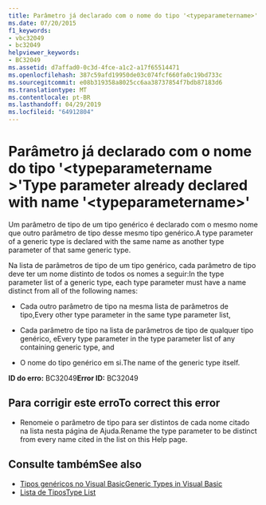 ```yaml
---
title: Parâmetro já declarado com o nome do tipo '<typeparametername>'
ms.date: 07/20/2015
f1_keywords:
- vbc32049
- bc32049
helpviewer_keywords:
- BC32049
ms.assetid: d7affad0-0c3d-4fce-a1c2-a17f65514471
ms.openlocfilehash: 387c59afd19950de03c074fcf660fa0c19bd733c
ms.sourcegitcommit: e08b319358a8025cc6aa38737854f7bdb87183d6
ms.translationtype: MT
ms.contentlocale: pt-BR
ms.lasthandoff: 04/29/2019
ms.locfileid: "64912804"
---
```

# <a name="type-parameter-already-declared-with-name-typeparametername"></a><span data-ttu-id="10fde-102">Parâmetro já declarado com o nome do tipo '\<typeparametername >'</span><span class="sxs-lookup"><span data-stu-id="10fde-102">Type parameter already declared with name '\<typeparametername>'</span></span>
<span data-ttu-id="10fde-103">Um parâmetro de tipo de um tipo genérico é declarado com o mesmo nome que outro parâmetro de tipo desse mesmo tipo genérico.</span><span class="sxs-lookup"><span data-stu-id="10fde-103">A type parameter of a generic type is declared with the same name as another type parameter of that same generic type.</span></span>  
  
 <span data-ttu-id="10fde-104">Na lista de parâmetros de tipo de um tipo genérico, cada parâmetro de tipo deve ter um nome distinto de todos os nomes a seguir:</span><span class="sxs-lookup"><span data-stu-id="10fde-104">In the type parameter list of a generic type, each type parameter must have a name distinct from all of the following names:</span></span>  
  
- <span data-ttu-id="10fde-105">Cada outro parâmetro de tipo na mesma lista de parâmetros de tipo,</span><span class="sxs-lookup"><span data-stu-id="10fde-105">Every other type parameter in the same type parameter list,</span></span>  
  
- <span data-ttu-id="10fde-106">Cada parâmetro de tipo na lista de parâmetros de tipo de qualquer tipo genérico, e</span><span class="sxs-lookup"><span data-stu-id="10fde-106">Every type parameter in the type parameter list of any containing generic type, and</span></span>  
  
- <span data-ttu-id="10fde-107">O nome do tipo genérico em si.</span><span class="sxs-lookup"><span data-stu-id="10fde-107">The name of the generic type itself.</span></span>  
  
 <span data-ttu-id="10fde-108">**ID do erro:** BC32049</span><span class="sxs-lookup"><span data-stu-id="10fde-108">**Error ID:** BC32049</span></span>  
  
## <a name="to-correct-this-error"></a><span data-ttu-id="10fde-109">Para corrigir este erro</span><span class="sxs-lookup"><span data-stu-id="10fde-109">To correct this error</span></span>  
  
- <span data-ttu-id="10fde-110">Renomeie o parâmetro de tipo para ser distintos de cada nome citado na lista nesta página de Ajuda.</span><span class="sxs-lookup"><span data-stu-id="10fde-110">Rename the type parameter to be distinct from every name cited in the list on this Help page.</span></span>  
  
## <a name="see-also"></a><span data-ttu-id="10fde-111">Consulte também</span><span class="sxs-lookup"><span data-stu-id="10fde-111">See also</span></span>

- [<span data-ttu-id="10fde-112">Tipos genéricos no Visual Basic</span><span class="sxs-lookup"><span data-stu-id="10fde-112">Generic Types in Visual Basic</span></span>](../../visual-basic/programming-guide/language-features/data-types/generic-types.md)
- [<span data-ttu-id="10fde-113">Lista de Tipos</span><span class="sxs-lookup"><span data-stu-id="10fde-113">Type List</span></span>](../../visual-basic/language-reference/statements/type-list.md)
